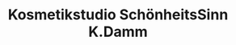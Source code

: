 ---
title: "Kosmetikstudio SchönheitsSinn K.Damm"
url: /coswig/kosmetikstudio-schoenheitssinn-k-damm/
shop: Kosmetik
---